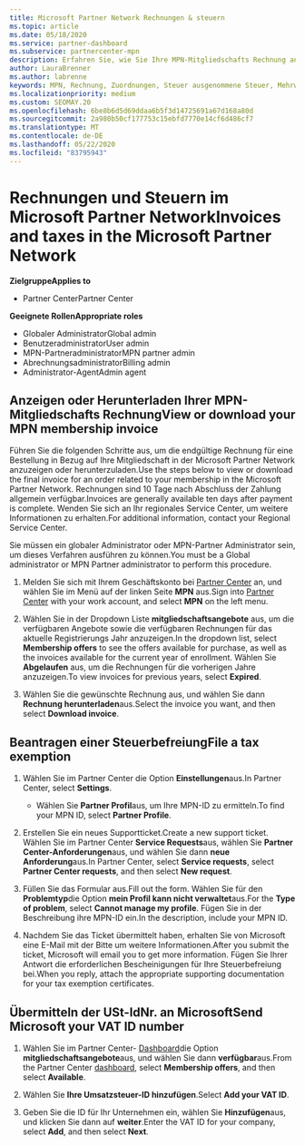 ```yaml
---
title: Microsoft Partner Network Rechnungen & steuern
ms.topic: article
ms.date: 05/18/2020
ms.service: partner-dashboard
ms.subservice: partnercenter-mpn
description: Erfahren Sie, wie Sie Ihre MPN-Mitgliedschafts Rechnung anzeigen oder herunterladen, wie Sie eine Steuer Ausnahme einreichen und wie Sie Ihre Umsatzsteuer-ID an Microsoft senden können.
author: LauraBrenner
ms.author: labrenne
keywords: MPN, Rechnung, Zuordnungen, Steuer ausgenommene Steuer, Mehrwertsteuer, Umsatzsteuer-ID
ms.localizationpriority: medium
ms.custom: SEOMAY.20
ms.openlocfilehash: 6be8b6d5d69ddaa6b5f3d14725691a67d168a80d
ms.sourcegitcommit: 2a980b50cf177753c15ebfd7770e14cf6d486cf7
ms.translationtype: MT
ms.contentlocale: de-DE
ms.lasthandoff: 05/22/2020
ms.locfileid: "83795943"
---
```

# <a name="invoices-and-taxes-in-the-microsoft-partner-network"></a><span data-ttu-id="342d7-104">Rechnungen und Steuern im Microsoft Partner Network</span><span class="sxs-lookup"><span data-stu-id="342d7-104">Invoices and taxes in the Microsoft Partner Network</span></span>

<span data-ttu-id="342d7-105">**Zielgruppe**</span><span class="sxs-lookup"><span data-stu-id="342d7-105">**Applies to**</span></span>

- <span data-ttu-id="342d7-106">Partner Center</span><span class="sxs-lookup"><span data-stu-id="342d7-106">Partner Center</span></span>

<span data-ttu-id="342d7-107">**Geeignete Rollen**</span><span class="sxs-lookup"><span data-stu-id="342d7-107">**Appropriate roles**</span></span>

- <span data-ttu-id="342d7-108">Globaler Administrator</span><span class="sxs-lookup"><span data-stu-id="342d7-108">Global admin</span></span>
- <span data-ttu-id="342d7-109">Benutzeradministrator</span><span class="sxs-lookup"><span data-stu-id="342d7-109">User admin</span></span>
- <span data-ttu-id="342d7-110">MPN-Partneradministrator</span><span class="sxs-lookup"><span data-stu-id="342d7-110">MPN partner admin</span></span>
- <span data-ttu-id="342d7-111">Abrechnungsadministrator</span><span class="sxs-lookup"><span data-stu-id="342d7-111">Billing admin</span></span>
- <span data-ttu-id="342d7-112">Administrator-Agent</span><span class="sxs-lookup"><span data-stu-id="342d7-112">Admin agent</span></span>

## <a name="view-or-download-your-mpn-membership-invoice"></a><span data-ttu-id="342d7-113">Anzeigen oder Herunterladen Ihrer MPN-Mitgliedschafts Rechnung</span><span class="sxs-lookup"><span data-stu-id="342d7-113">View or download your MPN membership invoice</span></span>

<span data-ttu-id="342d7-114">Führen Sie die folgenden Schritte aus, um die endgültige Rechnung für eine Bestellung in Bezug auf Ihre Mitgliedschaft in der Microsoft Partner Network anzuzeigen oder herunterzuladen.</span><span class="sxs-lookup"><span data-stu-id="342d7-114">Use the steps below to view or download the final invoice for an order related to your membership in the Microsoft Partner Network.</span></span> <span data-ttu-id="342d7-115">Rechnungen sind 10 Tage nach Abschluss der Zahlung allgemein verfügbar.</span><span class="sxs-lookup"><span data-stu-id="342d7-115">Invoices are generally available ten days after payment is complete.</span></span> <span data-ttu-id="342d7-116">Wenden Sie sich an Ihr regionales Service Center, um weitere Informationen zu erhalten.</span><span class="sxs-lookup"><span data-stu-id="342d7-116">For additional information, contact your Regional Service Center.</span></span>  

<span data-ttu-id="342d7-117">Sie müssen ein globaler Administrator oder MPN-Partner Administrator sein, um dieses Verfahren ausführen zu können.</span><span class="sxs-lookup"><span data-stu-id="342d7-117">You must be a Global administrator or MPN Partner administrator to perform this procedure.</span></span> 

1.  <span data-ttu-id="342d7-118">Melden Sie sich mit Ihrem Geschäftskonto bei [Partner Center](https://partner.microsoft.com/dashboard/home) an, und wählen Sie im Menü auf der linken Seite **MPN** aus.</span><span class="sxs-lookup"><span data-stu-id="342d7-118">Sign into [Partner Center](https://partner.microsoft.com/dashboard/home) with your work account, and select **MPN** on the left menu.</span></span>

4.  <span data-ttu-id="342d7-119">Wählen Sie in der Dropdown Liste **mitgliedschaftsangebote** aus, um die verfügbaren Angebote sowie die verfügbaren Rechnungen für das aktuelle Registrierungs Jahr anzuzeigen.</span><span class="sxs-lookup"><span data-stu-id="342d7-119">In the dropdown list, select **Membership offers** to see the offers available for purchase, as well as the invoices available for the current year of enrollment.</span></span> <span data-ttu-id="342d7-120">Wählen Sie **Abgelaufen** aus, um die Rechnungen für die vorherigen Jahre anzuzeigen.</span><span class="sxs-lookup"><span data-stu-id="342d7-120">To view invoices for previous years, select **Expired**.</span></span>

6.  <span data-ttu-id="342d7-121">Wählen Sie die gewünschte Rechnung aus, und wählen Sie dann **Rechnung herunterladen**aus.</span><span class="sxs-lookup"><span data-stu-id="342d7-121">Select the invoice you want, and then select **Download invoice**.</span></span> 

## <a name="file-a-tax-exemption"></a><span data-ttu-id="342d7-122">Beantragen einer Steuerbefreiung</span><span class="sxs-lookup"><span data-stu-id="342d7-122">File a tax exemption</span></span>

1.  <span data-ttu-id="342d7-123">Wählen Sie im Partner Center die Option **Einstellungen**aus.</span><span class="sxs-lookup"><span data-stu-id="342d7-123">In Partner Center, select **Settings**.</span></span>
    - <span data-ttu-id="342d7-124">Wählen Sie **Partner Profil**aus, um Ihre MPN-ID zu ermitteln.</span><span class="sxs-lookup"><span data-stu-id="342d7-124">To find your MPN ID, select **Partner Profile**.</span></span>

2.  <span data-ttu-id="342d7-125">Erstellen Sie ein neues Supportticket.</span><span class="sxs-lookup"><span data-stu-id="342d7-125">Create a new support ticket.</span></span> <span data-ttu-id="342d7-126">Wählen Sie im Partner Center **Service Requests**aus, wählen Sie **Partner Center-Anforderungen**aus, und wählen Sie dann **neue Anforderung**aus.</span><span class="sxs-lookup"><span data-stu-id="342d7-126">In Partner Center, select **Service requests**, select **Partner Center requests**, and then select **New request**.</span></span>

3.  <span data-ttu-id="342d7-127">Füllen Sie das Formular aus.</span><span class="sxs-lookup"><span data-stu-id="342d7-127">Fill out the form.</span></span> <span data-ttu-id="342d7-128">Wählen Sie für den **Problemtyp**die Option **mein Profil kann nicht verwaltet**aus.</span><span class="sxs-lookup"><span data-stu-id="342d7-128">For the **Type of problem**, select **Cannot manage my profile**.</span></span> <span data-ttu-id="342d7-129">Fügen Sie in der Beschreibung ihre MPN-ID ein.</span><span class="sxs-lookup"><span data-stu-id="342d7-129">In the description, include your MPN ID.</span></span>

4.  <span data-ttu-id="342d7-130">Nachdem Sie das Ticket übermittelt haben, erhalten Sie von Microsoft eine E-Mail mit der Bitte um weitere Informationen.</span><span class="sxs-lookup"><span data-stu-id="342d7-130">After you submit the ticket, Microsoft will email you to get more information.</span></span> <span data-ttu-id="342d7-131">Fügen Sie Ihrer Antwort die erforderlichen Bescheinigungen für Ihre Steuerbefreiung bei.</span><span class="sxs-lookup"><span data-stu-id="342d7-131">When you reply, attach the appropriate supporting documentation for your tax exemption certificates.</span></span>

## <a name="send-microsoft-your-vat-id-number"></a><span data-ttu-id="342d7-132">Übermitteln der USt-IdNr. an Microsoft</span><span class="sxs-lookup"><span data-stu-id="342d7-132">Send Microsoft your VAT ID number</span></span>

1.  <span data-ttu-id="342d7-133">Wählen Sie im Partner Center- [Dashboard](https://partner.microsoft.com/dashboard/home)die Option **mitgliedschaftsangebote**aus, und wählen Sie dann **verfügbar**aus.</span><span class="sxs-lookup"><span data-stu-id="342d7-133">From the Partner Center [dashboard](https://partner.microsoft.com/dashboard/home), select **Membership offers**, and then select **Available**.</span></span> 

2.  <span data-ttu-id="342d7-134">Wählen Sie **Ihre Umsatzsteuer-ID hinzufügen**.</span><span class="sxs-lookup"><span data-stu-id="342d7-134">Select **Add your VAT ID**.</span></span> 

3.  <span data-ttu-id="342d7-135">Geben Sie die ID für Ihr Unternehmen ein, wählen Sie **Hinzufügen**aus, und klicken Sie dann auf **weiter**.</span><span class="sxs-lookup"><span data-stu-id="342d7-135">Enter the VAT ID for your company, select **Add**, and then select **Next**.</span></span> 

